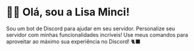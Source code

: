 # 🧙‍♀️ Olá, sou a Lisa Minci!

Sou um bot de Discord para ajudar em seu servidor. Personalize seu servidor com minhas funcionalidades incríveis! Use meus comandos para aproveitar ao máximo sua experiência no Discord! 🐈‍⬛
